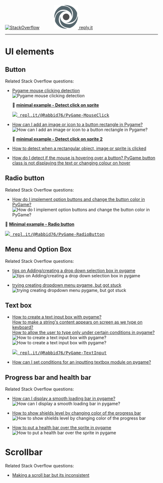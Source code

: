 [![StackOverflow](https://stackexchange.com/users/flair/7322082.png)](https://stackoverflow.com/users/5577765/rabbid76?tab=profile) &nbsp;&nbsp;&nbsp;&nbsp;&nbsp;&nbsp;&nbsp;&nbsp;&nbsp;&nbsp; [![reply.it](../../resource/logo/Repl_it_logo_80.png) reply.it](https://repl.it/repls/folder/PyGame%20Examples)

---

# UI elements

## Button

Related Stack Overflow questions:

- [Pygame mouse clicking detection](https://stackoverflow.com/questions/10990137/pygame-mouse-clicking-detection/64533684#64533684)  
  ![Pygame mouse clicking detection](https://i.stack.imgur.com/mW6vv.gif)

  :scroll: **[minimal example - Detect click on sprite](../../examples/minimal_examples/pygame_minimal_sprite_mouse_click.py)**

  <kbd>[![](https://i.stack.imgur.com/5jD0C.png) repl.it/@Rabbid76/PyGame-MouseClick](https://replit.com/@Rabbid76/PyGame-MouseClick#main.py)</kbd>

- [How can I add an image or icon to a button rectangle in Pygame?](https://stackoverflow.com/questions/64990710/how-can-i-add-an-image-or-icon-to-a-button-rectangle-in-pygame/64990819#64990819)  
  ![How can I add an image or icon to a button rectangle in Pygame?](https://i.stack.imgur.com/DnQdC.gif)

  :scroll: **[minimal example - Detect click on sprite 2](../../examples/minimal_examples/pygame_minimal_sprite_mouse_click_2.py)**

- [How to detect when a rectangular object, image or sprite is clicked](https://stackoverflow.com/questions/58917346/how-to-detect-when-a-sprite-is-clicked/58935218#58935218)
- [How do I detect if the mouse is hovering over a button? PyGame button class is not displaying the text or changing colour on hover](https://stackoverflow.com/questions/63831057/pygame-button-class-is-not-displaying-the-text-or-changing-colour-on-hover/63831641#63831641)

## Radio button

Related Stack Overflow questions:

- [How do I implement option buttons and change the button color in PyGame?](https://stackoverflow.com/questions/65059267/how-do-i-implement-option-buttons-and-change-the-button-color-in-pygame/65059852#65059852)  
  ![How do I implement option buttons and change the button color in PyGame?](https://i.stack.imgur.com/pPyUV.gif)

:scroll: **[Minimal example - Radio button](../../examples/minimal_examples/pygame_minimal_sprite_mouse_radiobutton.py)**

<kbd>[![](https://i.stack.imgur.com/5jD0C.png) repl.it/@Rabbid76/PyGame-RadioButton](https://replit.com/@Rabbid76/PyGame-RadioButton#main.py)</kbd>

## Menu and Option Box

Related Stack Overflow questions:

- [tips on Adding/creating a drop down selection box in pygame](https://stackoverflow.com/questions/19877900/tips-on-adding-creating-a-drop-down-selection-box-in-pygame/65397627#65397627)  
  ![tips on Adding/creating a drop down selection box in pygame](https://i.stack.imgur.com/xORM5.gif)

- [trying creating dropdown menu pygame, but got stuck](https://stackoverflow.com/questions/59236523/trying-creating-dropdown-menu-pygame-but-got-stuck/65369938#65369938)  
  ![trying creating dropdown menu pygame, but got stuck](https://i.stack.imgur.com/pAAMd.gif)

## Text box

- [How to create a text input box with pygame?](https://stackoverflow.com/questions/46390231/how-to-create-a-text-input-box-with-pygame/64613666#64613666)  
  [How to make a string's content appears on screen as we type on keyboard?](https://stackoverflow.com/questions/60455692/how-to-make-a-strings-content-appears-on-screen-as-we-type-on-keyboard/60456556#60456556)  
  [How to allow the user to type only under certain conditions in pygame?](https://stackoverflow.com/questions/64254687/how-to-allow-the-user-to-type-only-under-certain-conditions-in-pygame/64255822#64255822)  
  ![How to create a text input box with pygame?](https://i.stack.imgur.com/2X5Se.gif)
  ![How to create a text input box with pygame?](https://i.stack.imgur.com/FNJeM.gif)

  <kbd>[![](https://i.stack.imgur.com/5jD0C.png) repl.it/@Rabbid76/PyGame-TextInput](https://replit.com/@Rabbid76/PyGame-TextInput#main.py)</kbd>

- [How can I set conditions for an inputting textbox module on pygame?](https://stackoverflow.com/questions/65586543/how-can-i-set-conditions-for-an-inputting-textbox-module-on-pygame/65597101#65597101)  

## Progress bar and health bar

Related Stack Overflow questions:

- [How can I display a smooth loading bar in pygame?](https://stackoverflow.com/questions/54502683/how-can-i-display-a-smooth-loading-bar-in-pygame/54502953#54502953)  
  ![How can I display a smooth loading bar in pygame?](https://i.stack.imgur.com/zRnGM.gif)

- [How to show shields level by changing color of the progress bar](https://stackoverflow.com/questions/57033885/how-to-show-shields-level-by-changing-color-of-the-progress-bar/57033917#57033917)  
  ![How to show shields level by changing color of the progress bar](https://i.stack.imgur.com/XHYP0.gif)

- [How to put a health bar over the sprite in pygame](https://stackoverflow.com/questions/64867475/how-to-put-a-health-bar-over-the-sprite-in-pygame/64878954#64878954)  
  ![How to put a health bar over the sprite in pygame](https://i.stack.imgur.com/eapda.gif)

# Scrollbar

Related Stack Overflow questions:

- [Making a scroll bar but its inconsistent](https://stackoverflow.com/questions/66369695/making-a-scroll-bar-but-its-inconsistent/66370052#66370052)
